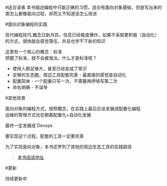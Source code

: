 #适合读者
本书描述编程中可能正确的习惯，适合有面向对象基础，但是写出来的类怎么都像面向过程，却而又不知道该怎么改进


#面向对象编程的实践

现代编程技巧,概念日新月异。信息已经极度爆炸，如果不采取更积极（自动化）的方式，很快就会感觉落伍，并且也学不下新的知识

这里有一个核心的概念：标准<br>
把握了标准，就不会被淘汰。什么才是标准呢？

* 使用人群足够大，甚至已经变成了常识
* 足够的生态圈，周边工具配套完善 - 最直接的感觉是自动化
* 配置简单 - 一个配置只写一次，不需要再啰嗦写第二次
* 命名明确 - 不误导


#其他背景

面向对象的编程方式，按照概念，在实践上最后应该发展成配置化编程<br>
运维的管理方式也在朝着配置化+自动化发展

最终一定发展成 Devops

要实现这个过程，配套的工具一定要完善


为了实现面向对象，本书还罗列了其他的周边生态工具的实践路径

> [本书阅读地址](https://xltxlm.gitbooks.io/object-oriented/content/)


#更新

持续更新中